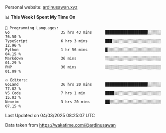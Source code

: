 Personal website: [ardinusawan.xyz](https://ardinusawan.xyz)

<!--START_SECTION:waka-->
📊 **This Week I Spent My Time On** 

```text
💬 Programming Languages: 
Go                       35 hrs 43 mins      ███████████████████░░░░░░   76.50 % 
TypeScript               6 hrs 3 mins        ███░░░░░░░░░░░░░░░░░░░░░░   12.96 % 
Python                   1 hr 56 mins        █░░░░░░░░░░░░░░░░░░░░░░░░   04.15 % 
Markdown                 36 mins             ░░░░░░░░░░░░░░░░░░░░░░░░░   01.29 % 
PHP                      30 mins             ░░░░░░░░░░░░░░░░░░░░░░░░░   01.09 % 

🔥 Editors: 
GoLand                   36 hrs 20 mins      ███████████████████░░░░░░   77.82 % 
VS Code                  7 hrs 1 min         ████░░░░░░░░░░░░░░░░░░░░░   15.03 % 
Neovim                   3 hrs 20 mins       ██░░░░░░░░░░░░░░░░░░░░░░░   07.15 % 
```


 Last Updated on 04/03/2025 08:25:07 UTC
<!--END_SECTION:waka-->
Data taken from https://wakatime.com/@ardinusawan
